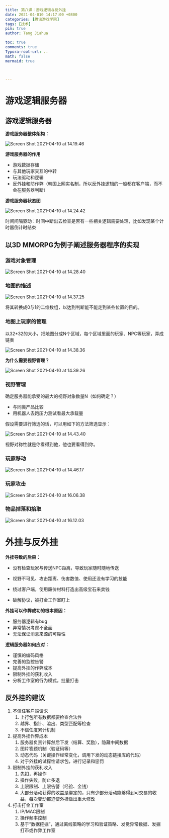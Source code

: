 ```yaml
---
title: 第八课：游戏逻辑与反外挂
date: 2021-04-010 14:17:00 +0800
categories: [腾讯游戏学院]
tags: [技术]
pin: true
author: Tang Jiahua

toc: true
comments: true
Typora-root-url: ..
math: false
mermaid: true



---
```


# 游戏逻辑服务器

## 游戏逻辑服务器

**游戏服务器整体架构：**

![Screen Shot 2021-04-10 at 14.19.46](/assets/blog_res/2021-04-10-you-xi-luo-ji-yu-fan-wai-gua.assets/Screen%20Shot%202021-04-10%20at%2014.19.46.png)

**游戏服务器的作用**

- 游戏数据存储
- 与其他玩家交互的中转
- 玩法驱动和逻辑
- 反外挂和防作弊（韩国上网实名制，所以反外挂逻辑的一般都在客户端，而不会在服务器判断）

**游戏服务器状态图**

![Screen Shot 2021-04-10 at 14.24.42](/assets/blog_res/2021-04-10-you-xi-luo-ji-yu-fan-wai-gua.assets/Screen%20Shot%202021-04-10%20at%2014.24.42.png)

时间间隔驱动：时间中断出去检查是否有一些相关逻辑需要处理，比如发现某个计时器倒计时结束

## 以3D MMORPG为例子阐述服务器程序的实现

### 游戏对象管理

![Screen Shot 2021-04-10 at 14.28.40](/assets/blog_res/2021-04-10-you-xi-luo-ji-yu-fan-wai-gua.assets/Screen%20Shot%202021-04-10%20at%2014.28.40.png)

### 地图的描述

![Screen Shot 2021-04-10 at 14.37.25](/assets/blog_res/2021-04-10-you-xi-luo-ji-yu-fan-wai-gua.assets/Screen%20Shot%202021-04-10%20at%2014.37.25.png)

将其转换成0与1的二维数组，以达到判断能不能走到某些位置的目的。

### 地图上玩家的管理

以32*32的大小，把地图分成N个区域，每个区域里面的玩家、NPC等玩家，弄成链表

![Screen Shot 2021-04-10 at 14.38.36](/assets/blog_res/2021-04-10-you-xi-luo-ji-yu-fan-wai-gua.assets/Screen%20Shot%202021-04-10%20at%2014.38.36.png)

**为什么需要视野管理？**

![Screen Shot 2021-04-10 at 14.39.26](/assets/blog_res/2021-04-10-you-xi-luo-ji-yu-fan-wai-gua.assets/Screen%20Shot%202021-04-10%20at%2014.39.26.png)

### 视野管理

确定服务器能承受的最大的视野对象数量N（如何确定？）

- 与同类产品比较
- 用机器人去跑压力测试看最大承载量

假设需要进行筛选的话，可以用如下的方法筛选显示：

![Screen Shot 2021-04-10 at 14.43.40](/assets/blog_res/2021-04-10-you-xi-luo-ji-yu-fan-wai-gua.assets/Screen%20Shot%202021-04-10%20at%2014.43.40.png)

视野对称性就是你看得到他，他也要看得到你。

### 玩家移动

![Screen Shot 2021-04-10 at 14.46.17](/assets/blog_res/2021-04-10-you-xi-luo-ji-yu-fan-wai-gua.assets/Screen%20Shot%202021-04-10%20at%2014.46.17.png)

### 玩家攻击

![Screen Shot 2021-04-10 at 16.06.38](/assets/blog_res/2021-04-10-you-xi-luo-ji-yu-fan-wai-gua.assets/Screen%20Shot%202021-04-10%20at%2016.06.38.png)

### 物品掉落和拾取

![Screen Shot 2021-04-10 at 16.12.03](/assets/blog_res/2021-04-10-you-xi-luo-ji-yu-fan-wai-gua.assets/Screen%20Shot%202021-04-10%20at%2016.12.03.png)



# 外挂与反外挂

**外挂导致的后果：**

- 没有检查玩家与传送NPC距离，导致玩家随时随地传送
- 视野不可见、攻击距离、伤害数值、使用还没有学习的技能
- 绕过客户端，使用廉价材料打造出高级宝石来卖钱

- 破解协议，被打金工作室盯上

**外挂可以作弊成功的根本原因：**

- 服务器逻辑有bug
- 异常情况考虑不全面
- 无法保证消息来源的可靠性

**逻辑服务器如何应对：**

- 谨慎的编码风格
- 完善的监控告警
- 提高外挂的作弊成本
- 限制外挂的获利收入
- 分析工作室的行为模式，批量打击

## 反外挂的建议

1. 不信任客户端请求
   1. 上行包所有数据都要检查合法性
   2. 越界、指针、溢出、类型匹配等检查
   3. 不信任度累计机制
2. 提高外挂作弊成本
   1. 服务器负责计算然后下发（结算、奖励），隐藏中间数据
   2. 图片答题机制（验证码等）
   3. 动态代码（关键操作经常变化，调用下发的动态链接库的代码）
   4. 对于外挂的试探性请求包，进行记录和惩罚
3. 限制外挂的获利收入
   1. 先扣，再操作
   2. 操作失败，防止多退
   3. 上限限制、上限告警（经验、金钱）
   4. 大部分活动获得的收益是绑定的，只有少部分活动能够得到可交易的收益，每次变动都迫使外挂做出重大修改
4. 打击打金工作室
   1. IP/MAC限制
   2. 操作频率控制
   3. 基于“数据挖掘”，通过离线策略的学习和验证策略、发觉异常数据、发掘打币或作弊工作室